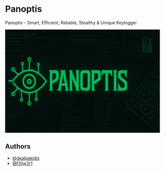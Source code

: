 
# Panoptis

Panoptis - Smart, Efficient, Reliable, Stealthy & Unique Keylogger


![](https://raw.githubusercontent.com/gkalpakidis/Panoptis/refs/heads/main/misc/panoptis-banner.png)


## Authors

- [@gkalpakidis](https://github.com/gkalpakidis)
- [@Fl0w3r1](https://github.com/Fl0w3r1)
